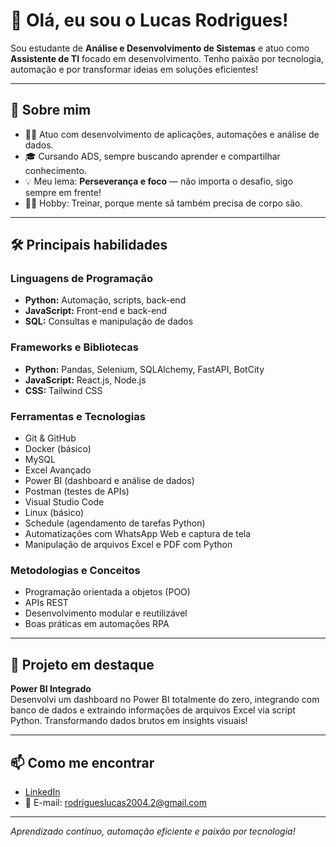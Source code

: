 # 👋 Olá, eu sou o Lucas Rodrigues!

Sou estudante de **Análise e Desenvolvimento de Sistemas** e atuo como **Assistente de TI** focado em desenvolvimento. Tenho paixão por tecnologia, automação e por transformar ideias em soluções eficientes!

---

## 🚀 Sobre mim

- 👨‍💻 Atuo com desenvolvimento de aplicações, automações e análise de dados.
- 🎓 Cursando ADS, sempre buscando aprender e compartilhar conhecimento.
- 💡 Meu lema: **Perseverança e foco** — não importa o desafio, sigo sempre em frente!
- 🏋️‍♂️ Hobby: Treinar, porque mente sã também precisa de corpo são.

---

## 🛠️ Principais habilidades

### Linguagens de Programação
- **Python:** Automação, scripts, back-end
- **JavaScript:** Front-end e back-end
- **SQL:** Consultas e manipulação de dados

### Frameworks e Bibliotecas
- **Python:** Pandas, Selenium, SQLAlchemy, FastAPI, BotCity
- **JavaScript:** React.js, Node.js
- **CSS:** Tailwind CSS

### Ferramentas e Tecnologias
- Git & GitHub
- Docker (básico)
- MySQL
- Excel Avançado
- Power BI (dashboard e análise de dados)
- Postman (testes de APIs)
- Visual Studio Code
- Linux (básico)
- Schedule (agendamento de tarefas Python)
- Automatizações com WhatsApp Web e captura de tela
- Manipulação de arquivos Excel e PDF com Python

### Metodologias e Conceitos
- Programação orientada a objetos (POO)
- APIs REST
- Desenvolvimento modular e reutilizável
- Boas práticas em automações RPA

---

## 🌟 Projeto em destaque

**Power BI Integrado**  
Desenvolvi um dashboard no Power BI totalmente do zero, integrando com banco de dados e extraindo informações de arquivos Excel via script Python. Transformando dados brutos em insights visuais!

---

## 📫 Como me encontrar

- [LinkedIn](https://www.linkedin.com/in/lucas-rodrigues-4711b9270/)
- 📧 E-mail: rodrigueslucas2004.2@gmail.com

---

_Aprendizado contínuo, automação eficiente e paixão por tecnologia!_
